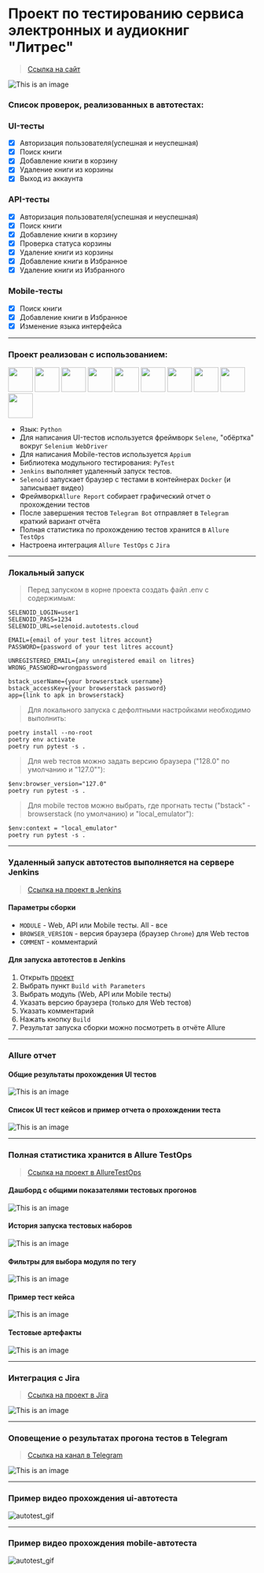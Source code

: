 # Проект по тестированию сервиса электронных и аудиокниг "Литрес"

> [Ссылка на сайт](https://www.litres.ru)

![This is an image](media/images/litres_main_page.png)

### Список проверок, реализованных в автотестах:

### UI-тесты
- [x] Авторизация пользователя(успешная и неуспешная)
- [x] Поиск книги
- [x] Добавление книги в корзину
- [x] Удаление книги из корзины
- [x] Выход из аккаунта

### API-тесты
- [x] Авторизация пользователя(успешная и неуспешная)
- [x] Поиск книги
- [x] Добавление книги в корзину
- [x] Проверка статуса корзины
- [x] Удаление книги из корзины
- [x] Добавление книги в Избранное
- [x] Удаление книги из Избранного

### Mobile-тесты
- [x] Поиск книги
- [x] Добавление книги в Избранное
- [x] Изменение языка интерфейса
----
### Проект реализован с использованием:
<img src="media/icons/python-original.svg" width="50"> <img src="media/icons/pytest.png" width="50"> <img src="media/icons/selene.png" width="50"> <img src="media/icons/appium.png" width="50"> <img src="media/icons/selenoid.png" width="50"> <img src="media/icons/jenkins.png" width="50"> <img src="media/icons/allure_report.png" width="50"> <img src="media/icons/allure_testops.png" width="50"> <img src="media/icons/jira.png" width="50"> <img src="media/icons/tg.png" width="50">

- Язык: `Python`
- Для написания UI-тестов используется фреймворк `Selene`, "обёртка" вокруг `Selenium WebDriver`
- Для написания Mobile-тестов используется `Appium`
- Библиотека модульного тестирования: `PyTest`
- `Jenkins` выполняет удаленный запуск тестов.
- `Selenoid` запускает браузер с тестами в контейнерах `Docker` (и записывает видео)
- Фреймворк`Allure Report` собирает графический отчет о прохождении тестов
- После завершения тестов `Telegram Bot` отправляет в `Telegram` краткий вариант отчёта
- Полная статистика по прохождению тестов хранится в `Allure TestOps`
- Настроена интеграция `Allure TestOps` с `Jira`

----
### Локальный запуск
> Перед запуском в корне проекта создать файл .env с содержимым:
```
SELENOID_LOGIN=user1
SELENOID_PASS=1234
SELENOID_URL=selenoid.autotests.cloud

EMAIL={email of your test litres account}
PASSWORD={password of your test litres account}

UNREGISTERED_EMAIL={any unregistered email on litres}
WRONG_PASSWORD=wrongpassword

bstack_userName={your browserstack username}
bstack_accessKey={your browserstack password}
app={link to apk in browserstack}
```

> Для локального запуска с дефолтными настройками необходимо выполнить:
```
poetry install --no-root
poetry env activate
poetry run pytest -s .
```
> Для web тестов можно задать версию браузера ("128.0" по умолчанию и "127.0""):
```
$env:browser_version="127.0"
poetry run pytest -s .
```
> Для mobile тестов можно выбрать, где прогнать тесты ("bstack" - browserstack (по умолчанию) и "local_emulator"):
```
$env:context = "local_emulator" 
poetry run pytest -s .
```

----
### Удаленный запуск автотестов выполняется на сервере Jenkins
> [Ссылка на проект в Jenkins](https://jenkins.autotests.cloud/job/litres_autotest_project/)

#### Параметры сборки

- `MODULE` - Web, API или Mobile тесты. All - все
- `BROWSER_VERSION` - версия браузера (браузер `Chrome`) для Web тестов
- `COMMENT` - комментарий


#### Для запуска автотестов в Jenkins

1. Открыть [проект](https://jenkins.autotests.cloud/job/litres_autotest_project/)
2. Выбрать пункт `Build with Parameters`
3. Выбрать модуль (Web, API или Mobile тесты)
4. Указать версию браузера (только для Web тестов)
5. Указать комментарий
6. Нажать кнопку `Build`
7. Результат запуска сборки можно посмотреть в отчёте Allure

----
### Allure отчет


#### Общие результаты прохождения UI тестов
![This is an image](media/images/allure_report_overview.png)
#### Список UI тест кейсов и пример отчета о прохождении теста
![This is an image](media/images/allure_report_behaviors.png)

----
### Полная статистика хранится в Allure TestOps
> [Ссылка на проект в AllureTestOps](https://allure.autotests.cloud/project/4670/dashboards)

#### Дашборд с общими показателями тестовых прогонов

![This is an image](media/images/allure_testops_dashboards.png)

#### История запуска тестовых наборов

![This is an image](media/images/allure_testops_launches.png)

#### Фильтры для выбора модуля по тегу

![This is an image](media/images/allure_testops_filters.png)

#### Пример тест кейса

![This is an image](media/images/allure_testops_test_cases.png)

#### Тестовые артефакты

![This is an image](media/images/allure_testops_attachments.png)

----

### Интеграция с Jira

> [Ссылка на проект в Jira](https://jira.autotests.cloud/browse/HOMEWORK-1421)

![This is an image](media/images/jira.png)

----
### Оповещение о результатах прогона тестов в Telegram
> [Ссылка на канал в Telegram](https://t.me/litres_autotest)

![This is an image](media/images/telegram_report.png)

----
### Пример видео прохождения ui-автотеста
![autotest_gif](media/images/autotest.gif)

----

### Пример видео прохождения mobile-автотеста
![autotest_gif](media/images/mobile_autotest.gif)